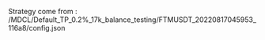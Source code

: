Strategy come from : /MDCL/Default_TP_0.2%_17k_balance_testing/FTMUSDT_20220817045953_116a8/config.json